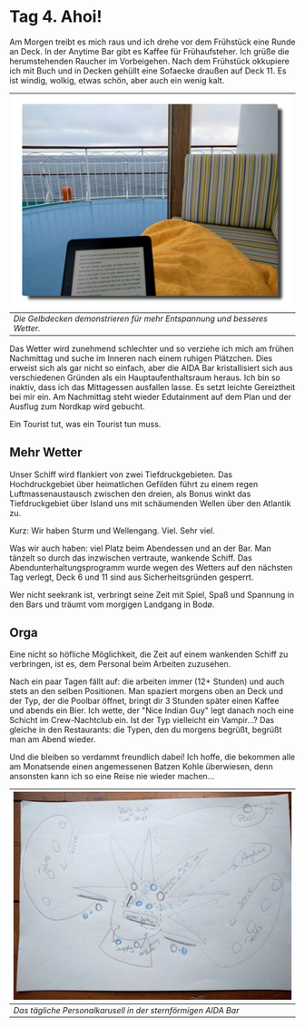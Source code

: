 <!--
.. title: Love Boat - The Real Story. Seetag
.. slug: norge04
.. date: 2019-03-24 17:32:32 UTC+01:00
.. tags: norwegen,norway,kreuzfahrt,cruise
.. category: unterwegs
.. link: 
.. description: 
.. type: text
-->

# Tag 4. Ahoi!

Am Morgen treibt es mich raus und ich drehe vor dem Frühstück eine Runde an Deck. In der Anytime Bar gibt es Kaffee für Frühaufsteher. Ich grüße die herumstehenden Raucher im Vorbeigehen. Nach dem Frühstück okkupiere ich mit Buch und in Decken gehüllt eine Sofaecke draußen auf Deck 11. Es ist windig, wolkig, etwas schön, aber auch ein wenig kalt.

| ![](../../images/norge2019/08.png) |
| --- |
| *Die Gelbdecken demonstrieren für mehr Entspannung und besseres Wetter.* |

Das Wetter wird zunehmend schlechter und so verziehe ich mich am frühen Nachmittag und suche im Inneren nach einem ruhigen Plätzchen.  Dies erweist sich als gar nicht so einfach, aber die AIDA Bar kristallisiert sich aus verschiedenen Gründen als ein Hauptaufenthaltsraum heraus. Ich bin so inaktiv, dass ich das Mittagessen ausfallen lasse. Es setzt leichte Gereiztheit bei mir ein. Am Nachmittag steht wieder Edutainment auf dem Plan und der Ausflug zum Nordkap wird gebucht.

Ein Tourist tut, was ein Tourist tun muss.

## Mehr Wetter

Unser Schiff wird flankiert von zwei Tiefdruckgebieten. Das Hochdruckgebiet über heimatlichen Gefilden führt zu einem regen Luftmassenaustausch zwischen den dreien, als Bonus winkt das Tiefdruckgebiet über Island uns mit schäumenden Wellen über den Atlantik zu.

Kurz: Wir haben Sturm und Wellengang. Viel. Sehr viel.

Was wir auch haben: viel Platz beim Abendessen und an der Bar. Man tänzelt so durch das inzwischen vertraute, wankende Schiff. Das Abendunterhaltungsprogramm wurde wegen des Wetters auf den nächsten Tag verlegt, Deck 6 und 11 sind aus Sicherheitsgründen gesperrt.

Wer nicht seekrank ist, verbringt seine Zeit mit Spiel, Spaß und Spannung in den Bars und träumt vom morgigen Landgang in Bodø.

## Orga

Eine nicht so höfliche Möglichkeit, die Zeit auf einem wankenden Schiff zu verbringen, ist es, dem Personal beim Arbeiten zuzusehen.

Nach ein paar Tagen fällt auf: die arbeiten immer (12+ Stunden) und auch stets an den selben Positionen.
Man spaziert morgens oben an Deck und der Typ, der die Poolbar öffnet, bringt dir 3 Stunden später einen Kaffee und abends ein Bier. Ich wette, der "Nice Indian Guy" legt danach noch eine Schicht im Crew-Nachtclub ein. Ist der Typ vielleicht ein Vampir...? Das gleiche in den Restaurants: die Typen, den du morgens begrüßt, begrüßt man am Abend wieder.

Und die bleiben so verdammt freundlich dabei! Ich hoffe, die bekommen alle am Monatsende einen angemessenen Batzen Kohle überwiesen, denn ansonsten kann ich so eine Reise nie wieder machen...

| [![](../../images/norge2019/46.jpg)](../../images/norge2019/46.jpg) |
| --- |
| *Das tägliche Personalkarusell in der sternförmigen AIDA Bar* |
